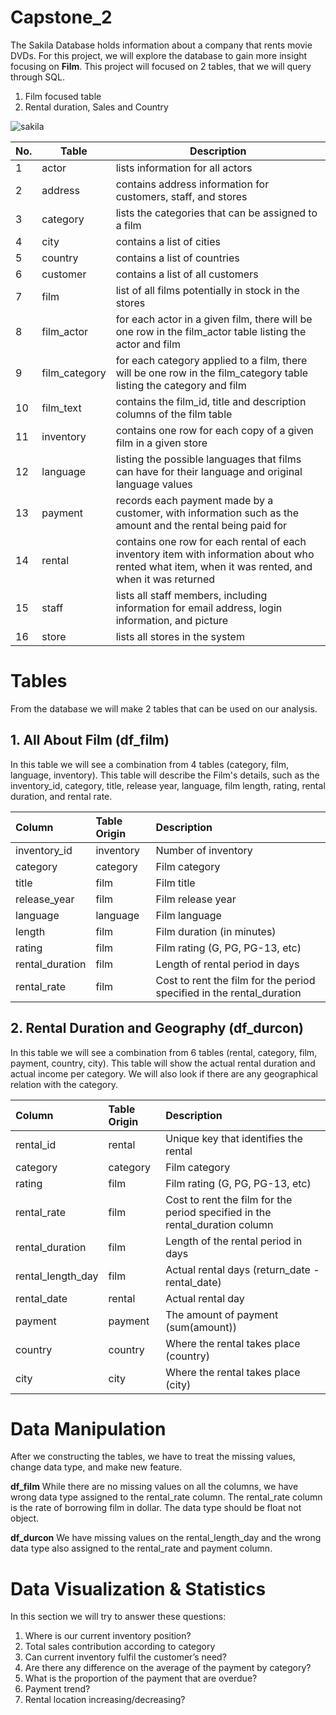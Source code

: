 # Capstone_2

The Sakila Database holds information about a company that rents movie DVDs. For this project, we will explore the database to gain more insight focusing on **Film**. This project will focused on 2 tables, that we will query through SQL.

1. Film focused table
2. Rental duration, Sales and Country

![sakila](https://www.jooq.org/img/sakila.png)

| No. | Table | Description
| :-- | -- | -- |
| 1 | actor | lists information for all actors |
| 2 | address | contains address information for customers, staff, and stores |
| 3 | category | lists the categories that can be assigned to a film |
| 4 | city | contains a list of cities |
| 5 | country | contains a list of countries |
| 6 | customer | contains a list of all customers |
| 7 | film | list of all films potentially in stock in the stores |
| 8 | film_actor | for each actor in a given film, there will be one row in the film_actor table listing the actor and film |
| 9 | film_category | for each category applied to a film, there will be one row in the film_category table listing the category and film |
| 10 | film_text | contains the film_id, title and description columns of the film table |
| 11 | inventory | contains one row for each copy of a given film in a given store |
| 12 | language | listing the possible languages that films can have for their language and original language values |
| 13 | payment | records each payment made by a customer, with information such as the amount and the rental being paid for |
| 14 | rental | contains one row for each rental of each inventory item with information about who rented what item, when it was rented, and when it was returned |
| 15 | staff | lists all staff members, including information for email address, login information, and picture |
| 16 | store | lists all stores in the system |

# Tables
From the database we will make 2 tables that can be used on our analysis.

## 1. **All About Film** (df_film)

In this table we will see a combination from 4 tables (category, film, language, inventory). This table will describe the Film's details, such as the inventory_id, category, title, release year, language, film length, rating, rental duration, and rental rate.

| Column | Table Origin | Description |
| :-- | :-- | :-- | 
| inventory_id | inventory | Number of inventory |
| category | category | Film category |
| title | film | Film title |
| release_year | film | Film release year |
| language | language | Film language |
| length | film | Film duration (in minutes) |
| rating | film | Film rating (G, PG, PG-13, etc) |
| rental_duration | film | Length of rental period in days | 
| rental_rate | film | Cost to rent the film for the period specified in the rental_duration |



## 2. **Rental Duration and Geography** (df_durcon)

In this table we will see a combination from 6 tables (rental, category, film, payment, country, city). This table will show the actual rental duration and actual income per category. We will also look if there are any geographical relation with the category.

| Column | Table Origin | Description |
| :-- | :-- | :-- |
| rental_id | rental | Unique key that identifies the rental |
| category | category | Film category |
| rating | film | Film rating (G, PG, PG-13, etc) |
| rental_rate | film | Cost to rent the film for the period specified in the rental_duration column |
| rental_duration | film | Length of the rental period in days |
| rental_length_day | film | Actual rental days (return_date - rental_date) |
| rental_date | rental | Actual rental day |
| payment | payment | The amount of payment (sum(amount)) |
| country | country | Where the rental takes place (country) |
| city | city | Where the rental takes place (city) |


# Data Manipulation
After we constructing the tables, we have to treat the missing values, change data type, and make new feature.

**df_film**
While there are no missing values on all the columns, we have wrong data type assigned to the rental_rate column. The rental_rate column is the rate of borrowing film in dollar. The data type should be float not object.

**df_durcon**
We have missing values on the rental_length_day and the wrong data type also assigned to the rental_rate and payment column. 

# Data Visualization & Statistics
In this section we will try to answer these questions:
1.	Where is our current inventory position?
2.	Total sales contribution according to category
3.	Can current inventory fulfil the customer’s need?
4.	Are there any difference on the average of the payment by category?
5.	What is the proportion of the payment that are overdue?
6.	Payment trend?
7.	Rental location increasing/decreasing?





